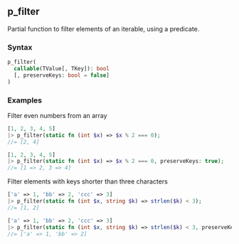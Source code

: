 [//]: # (This file is autogenerated)

## p_filter

Partial function to filter elements of an iterable, using a predicate.

### Syntax
```php
p_filter(
  callable(TValue[, TKey]): bool
  [, preserveKeys: bool = false]
)
```

### Examples
Filter even numbers from an array
```php
[1, 2, 3, 4, 5]
|> p_filter(static fn (int $x) => $x % 2 === 0);
//= [2, 4]
```
```php
[1, 2, 3, 4, 5]
|> p_filter(static fn (int $x) => $x % 2 === 0, preserveKeys: true);
//= [1 => 2, 3 => 4]
```
Filter elements with keys shorter than three characters
```php
['a' => 1, 'bb' => 2, 'ccc' => 3]
|> p_filter(static fn (int $x, string $k) => strlen($k) < 3);
//= [1, 2]
```
```php
['a' => 1, 'bb' => 2, 'ccc' => 3]
|> p_filter(static fn (int $x, string $k) => strlen($k) < 3, preserveKeys: true);
//= ['a' => 1, 'bb' => 2]
```
